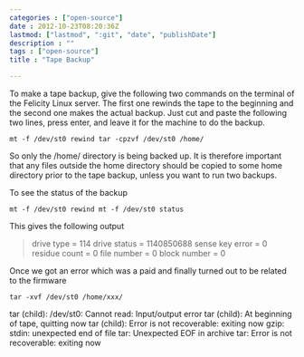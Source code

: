 ```yaml
---
categories : ["open-source"]
date : 2012-10-23T08:20:36Z
lastmod: ["lastmod", ":git", "date", "publishDate"]
description : ""
tags : ["open-source"]
title : "Tape Backup"

---
```



To make a tape backup, give the following two commands on the terminal of the Felicity Linux server. The first one rewinds the tape to the beginning and the second one makes the actual backup. Just cut and paste the following two lines, press enter, and leave it for the machine to do the backup.

    mt -f /dev/st0 rewind tar -cpzvf /dev/st0 /home/

So only the /home/ directory is being backed up. It is therefore important that any files outside the home directory should be copied to some home directory prior to the tape backup, unless you want to run two backups.

To see the status of the backup

    mt -f /dev/st0 rewind mt -f /dev/st0 status

This gives the following output

>drive type = 114 drive status = 1140850688 sense key error = 0 residue count = 0 file number = 0 block number = 0

Once we got an error which was a paid and finally turned out to be related to the firmware

    tar -xvf /dev/st0 /home/xxx/ 

tar (child): /dev/st0: Cannot read: Input/output error tar (child): At beginning of tape, quitting now tar (child): Error is not recoverable: exiting now gzip: stdin: unexpected end of file tar: Unexpected EOF in archive tar: Error is not recoverable: exiting now

